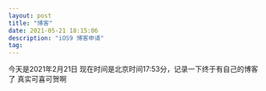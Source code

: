 ```yaml
---
layout: post
title: "博客"
date: 2021-05-21 18:15:06 
description: "iOS9 博客申请"
tag: 
---
```


今天是2021年2月21日
现在时间是北京时间17:53分，记录一下终于有自己的博客了
真实可喜可贺啊


